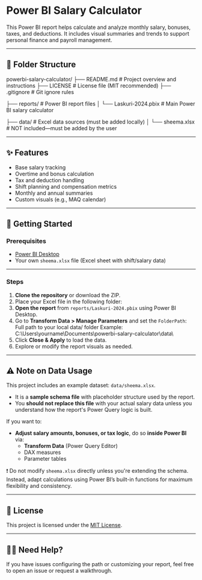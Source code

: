 # Power BI Salary Calculator

This Power BI report helps calculate and analyze monthly salary, bonuses, taxes, and deductions. It includes visual summaries and trends to support personal finance and payroll management.

---

## 📁 Folder Structure

powerbi-salary-calculator/
├── README.md # Project overview and instructions
├── LICENSE # License file (MIT recommended)
├── .gitignore # Git ignore rules

├── reports/ # Power BI report files
│ └── Laskuri-2024.pbix # Main Power BI salary calculator

├── data/ # Excel data sources (must be added locally)
│ └── sheema.xlsx # NOT included—must be added by the user

---

## ✨ Features

- Base salary tracking
- Overtime and bonus calculation
- Tax and deduction handling
- Shift planning and compensation metrics
- Monthly and annual summaries
- Custom visuals (e.g., MAQ calendar)

---

## 🚀 Getting Started

### Prerequisites

- [Power BI Desktop](https://powerbi.microsoft.com/desktop)
- Your own `sheema.xlsx` file (Excel sheet with shift/salary data)

---

### Steps

1. **Clone the repository** or download the ZIP.
2. Place your Excel file in the following folder:
3. **Open the report** from `reports/Laskuri-2024.pbix` using Power BI Desktop.
4. Go to **Transform Data > Manage Parameters** and set the `FolderPath`:
    Full path to your local data/ folder
    Example: C:\Users\yourname\Documents\powerbi-salary-calculator\data\
5. Click **Close & Apply** to load the data.
6. Explore or modify the report visuals as needed.

---

## ⚠️ Note on Data Usage

This project includes an example dataset: `data/sheema.xlsx`.

- It is a **sample schema file** with placeholder structure used by the report.
- You **should not replace this file** with your actual salary data unless you understand how the report's Power Query logic is built.

If you want to:
- **Adjust salary amounts, bonuses, or tax logic**, do so **inside Power BI** via:
  - **Transform Data** (Power Query Editor)
  - DAX measures
  - Parameter tables

❗ Do not modify `sheema.xlsx` directly unless you're extending the schema.  
Instead, adapt calculations using Power BI’s built-in functions for maximum flexibility and consistency.

---

## 📄 License

This project is licensed under the [MIT License](LICENSE).

---

## 🙋‍♂️ Need Help?

If you have issues configuring the path or customizing your report, feel free to open an issue or request a walkthrough.